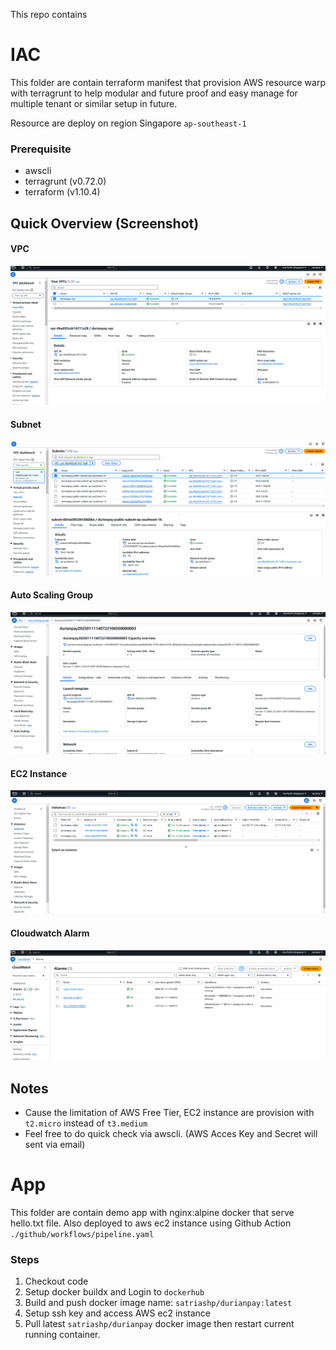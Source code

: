 This repo contains

# IAC
This folder are contain terraform manifest that provision AWS resource warp with terragrunt to help modular and future proof and easy manage for multiple tenant or similar setup in future.

Resource are deploy on region Singapore `ap-southeast-1`

### Prerequisite

* awscli
* terragrunt (v0.72.0)
* terraform (v1.10.4)

## Quick Overview (Screenshot)
#### VPC
![VPC](screenshots/vpc.png)
#### Subnet
![Subnet](screenshots/subnet.png)
#### Auto Scaling Group
![ASG](screenshots/asg.png)
#### EC2 Instance
![ec2](screenshots/ec2.png)
#### Cloudwatch Alarm
![cloudwatch](screenshots/cloudwatch.png)

## Notes
* Cause the limitation of AWS Free Tier, EC2 instance are provision with `t2.micro` instead of `t3.medium`
* Feel free to do quick check via awscli. (AWS Acces Key and Secret will sent via email)


# App
This folder are contain demo app with nginx:alpine docker that serve hello.txt file. Also deployed to aws ec2 instance using Github Action `./github/workflows/pipeline.yaml`

### Steps
1. Checkout code
2. Setup docker buildx and Login to `dockerhub`
3. Build and push docker image name: `satriashp/durianpay:latest`
4. Setup ssh key and access AWS ec2 instance
5. Pull latest `satriashp/durianpay` docker image then restart current running container.
